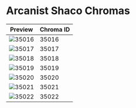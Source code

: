 # Arcanist Shaco Chromas

| Preview | Chroma ID |
|---------|-----------|
| ![35016](https://raw.communitydragon.org/latest/plugins/rcp-be-lol-game-data/global/default/v1/champion-chroma-images/35/35016.png) | 35016 |
| ![35017](https://raw.communitydragon.org/latest/plugins/rcp-be-lol-game-data/global/default/v1/champion-chroma-images/35/35017.png) | 35017 |
| ![35018](https://raw.communitydragon.org/latest/plugins/rcp-be-lol-game-data/global/default/v1/champion-chroma-images/35/35018.png) | 35018 |
| ![35019](https://raw.communitydragon.org/latest/plugins/rcp-be-lol-game-data/global/default/v1/champion-chroma-images/35/35019.png) | 35019 |
| ![35020](https://raw.communitydragon.org/latest/plugins/rcp-be-lol-game-data/global/default/v1/champion-chroma-images/35/35020.png) | 35020 |
| ![35021](https://raw.communitydragon.org/latest/plugins/rcp-be-lol-game-data/global/default/v1/champion-chroma-images/35/35021.png) | 35021 |
| ![35022](https://raw.communitydragon.org/latest/plugins/rcp-be-lol-game-data/global/default/v1/champion-chroma-images/35/35022.png) | 35022 |